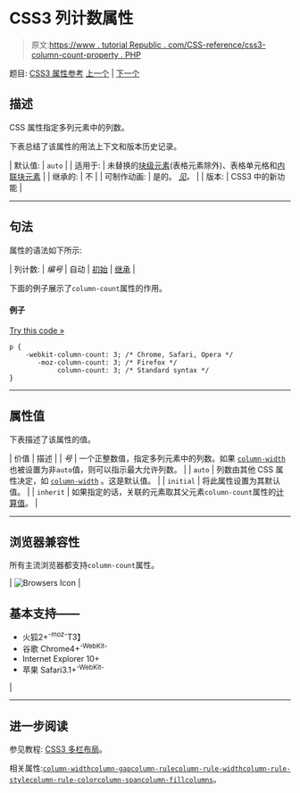 # CSS3 列计数属性

> 原文:[https://www . tutorial Republic . com/CSS-reference/css3-column-count-property . PHP](https://www.tutorialrepublic.com/css-reference/css3-column-count-property.php)

题目: [CSS3 属性参考](css3-properties.php) [上一个](css-color-property.php) | [下一个](css3-column-fill-property.php)

## 描述

CSS 属性指定多列元素中的列数。

下表总结了该属性的用法上下文和版本历史记录。

| 默认值: | `auto` |
| 适用于: | 未替换的[块级元素](../css-tutorial/css-visual-formatting.php#block-level)(表格元素除外)、表格单元格和[内联块元素](../css-tutorial/css-visual-formatting.php#inline-block) |
| 继承的: | 不 |
| 可制作动画: | 是的。 [*见*](css-animatable-properties.php)*。* |
| 版本: | CSS3 中的新功能 |

* * *

## 句法

属性的语法如下所示:

| 列计数: | *编号* &#124; 自动 &#124; [初始](../definitions.php#initial) &#124; [继承](../definitions.php#inherit) |

下面的例子展示了`column-count`属性的作用。

#### 例子

[Try this code »](../codelab.php?topic=css3&file=column-count-property "Try this code using online Editor")

```
p {
    -webkit-column-count: 3; /* Chrome, Safari, Opera */
       -moz-column-count: 3; /* Firefox */
            column-count: 3; /* Standard syntax */
}
```

* * *

## 属性值

下表描述了该属性的值。

| 价值 | 描述 |
| *号* | 一个正整数值，指定多列元素中的列数。如果 [`column-width`](css3-column-width-property.php) 也被设置为非`auto`值，则可以指示最大允许列数。 |
| `auto` | 列数由其他 CSS 属性决定，如 [`column-width`](css3-column-width-property.php) 。这是默认值。 |
| `initial` | 将此属性设置为其默认值。 |
| `inherit` | 如果指定的话，关联的元素取其父元素`column-count`属性的[计算值](../definitions.php#computed-value)。 |

* * *

## 浏览器兼容性

所有主流浏览器都支持`column-count`属性。

| ![Browsers Icon](../Images/e9331123c77668c1832e541c2fca1002.png) | 

## 基本支持——

*   火狐2+<sup class="badge">-moz-</sup>T3】
*   谷歌 Chrome4+<sup class="badge">-WebKit-</sup>
*   Internet Explorer 10+
*   苹果 Safari3.1+<sup class="badge">-WebKit-</sup>

 |

* * *

## 进一步阅读

参见教程: [CSS3 多栏布局](../css-tutorial/css3-multi-column-layouts.php)。

相关属性:[`column-width`](css3-column-width-property.php)[`column-gap`](css3-column-gap-property.php)[`column-rule`](css3-column-rule-property.php)[`column-rule-width`](css3-column-rule-width-property.php)[`column-rule-style`](css3-column-rule-style-property.php)[`column-rule-color`](css3-column-rule-color-property.php)[`column-span`](css3-column-span-property.php)[`column-fill`](css3-column-fill-property.php)[`columns`](css3-columns-property.php)。